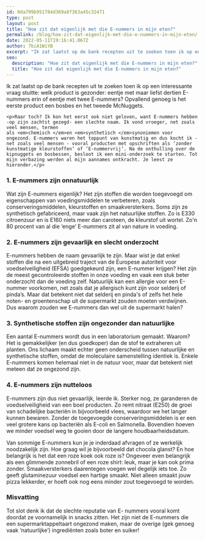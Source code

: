 ```yaml
---
id: 0da799b951784d369a8f363a45c32471
type: post
layout: post
title: "Hoe zit dat eigenlijk met die E-nummers in mijn eten?"
permalink: /blog/hoe-zit-dat-eigenlijk-met-die-e-nummers-in-mijn-eten/
date: 2022-05-11T19:16:41.067Z
author: 7biA1WiYB
excerpt: "Ik zat laatst op de bank recepten uit te zoeken toen ik op een interessante vraag stuitte: welk product is gezonder: eentje met maar liefst dertien E-nummers erin of eentje met twee E-nummers? Opvallend genoeg is het eerste product een bosbes en het tweede McNuggets.   "
seo:
  description: "Hoe zit dat eigenlijk met die E-nummers in mijn eten?"
  title: "Hoe zit dat eigenlijk met die E-nummers in mijn eten?"
---
```

Ik zat laatst op de bank recepten uit te zoeken toen ik op een interessante vraag stuitte: welk product is gezonder: eentje met maar liefst dertien E-nummers erin of eentje met twee E-nummers? Opvallend genoeg is het eerste product een bosbes en het tweede McNuggets.   

    <p>Raar toch? Ik kon het eerst ook niet geloven, want E-nummers hebben -op zijn zachtst gezegd- een slechte naam. Ik vond vroeger, net zoals veel mensen, termen als <em>chemisch </em>en <em>synthetisch </em>synoniemen voor ongezond. E-nummers waren het toppunt van kunstmatig en dus kocht ik - net zoals veel mensen - vooral producten met opschriften als ‘zonder kunstmatige kleurstoffen’ of ‘E-nummervrij’. Na de onthulling over de kipnuggets en bosbessen, besloot ik een mini-onderzoek te starten. Tot mijn verbazing werden al mijn aannames ontkracht. Je leest ze hieronder.</p>
<h3><strong>1. E-nummers zijn onnatuurlijk</strong></h3>
<p>Wat zijn E-nummers eigenlijk? Het zijn stoffen die worden toegevoegd om eigenschappen van voedingsmiddelen te verbeteren, zoals conserveringsmiddelen, kleurstoffen en smaakversterkers. Soms zijn ze synthetisch gefabriceerd, maar vaak zijn het natuurlijke stoffen. Zo is E330 citroenzuur en is E160 niets meer dan caroteen, de kleurstof uit wortel. Zo'n 80 procent van al die ‘enge’ E-nummers zit al van nature in voeding.</p>
<p></p>
<h3><strong>2. E-nummers zijn gevaarlijk en slecht onderzocht</strong></h3>
<p>E-nummers hebben de naam gevaarlijk te zijn. Maar wist je dat enkel stoffen die na een uitgebreid traject van de Europese autoriteit voor voedselveiligheid (EFSA) goedgekeurd zijn, een E-nummer krijgen? Het zijn de meest gecontroleerde stoffen in onze voeding en vaak een stuk beter onderzocht dan de voeding zelf. Natuurlijk kan een allergie voor een E-nummer voorkomen, net zoals dat je allergisch kunt zijn voor selderij of pinda’s. Maar dat betekent niet dat selderij en pinda's of zelfs het hele noten- en groentenschap uit de supermarkt zouden moeten verdwijnen. Dus waarom zouden we E-nummers dan wel uit de supermarkt halen?</p>
<h3><strong>3. Synthetische stoffen zijn ongezonder dan natuurlijke</strong></h3>
<p>Een aantal E-nummers wordt dus in een laboratorium gemaakt. Waarom? Het is gemakkelijker (en dus goedkoper) dan de stof te extraheren uit planten. Ons lichaam maakt echter geen onderscheid tussen natuurlijke en synthetische stoffen, omdat de moleculaire samenstelling identiek is. Enkele E-nummers komen helemaal niet in de natuur voor, maar dat betekent niet meteen dat ze ongezond zijn.</p>
<h3><strong>4. E-nummers zijn nutteloos</strong></h3>
<p>E-nummers zijn dus niet gevaarlijk, leerde ik. Sterker nog, ze garanderen de voedselveiligheid van een boel producten. Zo remt nitraat (E250) de groei van schadelijke bacteriën in bijvoorbeeld vlees, waardoor we het langer kunnen bewaren. Zonder de toegevoegde conserveringsmiddelen is er een veel grotere kans op bacteriën als E-coli en Salmonella. Bovendien hoeven we minder voedsel weg te gooien door de langere houdbaarheidsdatum.</p>
<p>Van sommige E-nummers kun je je inderdaad afvragen of ze werkelijk noodzakelijk zijn. Hoe graag wil je bijvoorbeeld dat chocola glanst? En hoe belangrijk is het dat een roze koek ook roze is? Ongeveer even belangrijk als een glimmende zonnebril of een roze shirt: leuk, maar je kan ook prima zonder. Smaakversterkers daarentegen voegen wel degelijk iets toe. Zo geeft glutaminezuur voedsel een hartige smaakt. Niet alleen smaakt jouw pizza lekkerder, er hoeft ook nog eens minder zout toegevoegd te worden. </p>
<h3><strong>Misvatting</strong></h3>
<p>Tot slot denk ik dat de slechte reputatie van E- nummers vooral komt doordat ze voornamelijk in snacks zitten. Het zijn niet de E-nummers die een supermarktappeltaart ongezond maken, maar de overige (gek genoeg vaak ‘natuurlijke’) ingrediënten zoals boter en suiker!</p>  
